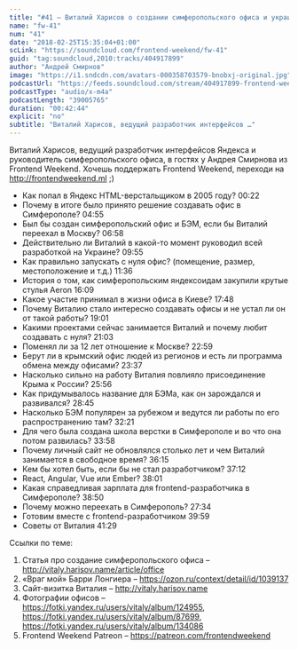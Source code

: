 ```yaml
---
title: "#41 – Виталий Харисов о создании симферопольского офиса и украинской разработке Яндекса"
name: "fw-41"
num: "41"
date: "2018-02-25T15:35:04+01:00"
scLink: "https://soundcloud.com/frontend-weekend/fw-41"
guid: "tag:soundcloud,2010:tracks/404917899"
author: "Андрей Смирнов"
image: "https://i1.sndcdn.com/avatars-000358703579-bnobxj-original.jpg"
podcastUrl: "https://feeds.soundcloud.com/stream/404917899-frontend-weekend-fw-41.m4a"
podcastType: "audio/x-m4a"
podcastLength: "39005765"
duration: "00:42:44"
explicit: "no"
subtitle: "Виталий Харисов, ведущий разработчик интерфейсов …"
---
```

Виталий Харисов, ведущий разработчик интерфейсов Яндекса и руководитель симферопольского офиса, в гостях у Андрея Смирнова из Frontend Weekend. Хочешь поддержать Frontend Weekend, переходи на http://frontendweekend.ml ;) 

- Как попал в Яндекс HTML-верстальщиком в 2005 году? 00:22
- Почему в итоге было принято решение создавать офис в Симферополе? 04:55
- Был бы создан симферопольский офис и БЭМ, если бы Виталий переехал в Москву? 06:58
- Действительно ли Виталий в какой-то момент руководил всей разработкой на Украине? 09:55
- Как правильно запускать с нуля офис? (помещение, размер, местоположение и т.д.) 11:36
- История о том, как симферопольским яндексоидам закупили крутые стулья Aeron 16:09
- Какое участие принимал в жизни офиса в Киеве? 17:48
- Почему Виталию стало интересно создавать офисы и не устал ли он от такой работы? 19:01
- Какими проектами сейчас занимается Виталий и почему любит создавать с нуля? 21:03
- Поменял ли за 12 лет отношение к Москве? 22:59
- Берут ли в крымский офис людей из регионов и есть ли программа обмена между офисами? 23:37
- Насколько сильно на работу Виталия повлияло присоединение Крыма к России? 25:56
- Как придумывалось название для БЭМа, как он зарождался и развивался? 28:45
- Насколько БЭМ популярен за рубежом и ведутся ли работы по его распространению там? 32:21
- Для чего была создана школа верстки в Симферополе и во что она потом развилась? 33:58
- Почему личный сайт не обновлялся столько лет и чем Виталий занимается в свободное время? 36:15
- Кем бы хотел быть, если бы не стал разработчиком? 37:12
- React, Angular, Vue или Ember? 38:01
- Какая справедливая зарплата для frontend-разработчика в Симферополе? 38:50
- Почему можно переехать в Симферополь? 27:34
- Готовим вместе с frontend-разработчиком 39:59
- Советы от Виталия 41:29

Ссылки по теме:
1) Статья про создание симферопольского офиса – http://vitaly.harisov.name/article/office
2) «Враг мой» Барри Лонгиера – https://ozon.ru/context/detail/id/1039137
3) Сайт-визитка Виталия – http://vitaly.harisov.name
4) Фотографии офисов – https://fotki.yandex.ru/users/vitaly/album/124955, https://fotki.yandex.ru/users/vitaly/album/87699, https://fotki.yandex.ru/users/vitaly/album/134086
5) Frontend Weekend Patreon – https://patreon.com/frontendweekend